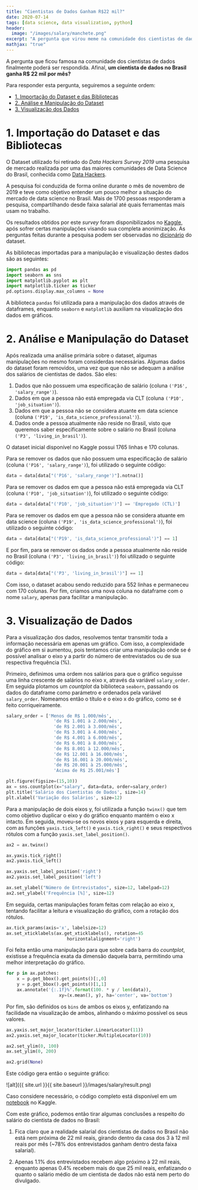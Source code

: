 ```yaml
---
title: "Cientistas de Dados Ganham R$22 mil?"
date: 2020-07-14
tags: [data science, data visualization, python]
header:
  image: "/images/salary/manchete.png"
excerpt: "A pergunta que virou meme na comunidade dos cientistas de dados finalmente poderá ser respondida. Afinal, um cientista de dados no Brasil ganha R$ 22mil por mês?"
mathjax: "true"
---
```


A pergunta que ficou famosa na comunidade dos cientistas de dados finalmente poderá ser respondida. Afinal, __um cientista de dados no Brasil ganha R$ 22 mil por mês?__

Para responder esta pergunta, seguiremos a seguinte ordem:

- [1. Importação do Dataset e das Bibliotecas](#import)
- [2. Análise e Manipulação do Dataset](#analysis)
- [3. Visualização dos Dados](#visualization)


# 1. Importação do Dataset e das Bibliotecas

O Dataset utilizado foi retirado do _Data Hackers Survey 2019_ uma pesquisa de mercado realizada por uma das maiores comunidades de Data Science do Brasil, conhecida como [Data Hackers](https://datahackers.com.br/). 

A pesquisa foi conduzida de forma online durante o mês de novembro de 2019 e teve como objetivo entender um pouco melhor a situação do mercado de data science no Brasil. Mais de 1700 pessoas responderam a pesquisa, compartilhando desde faixa salarial até quais ferramentas mais usam no trabalho.

Os resultados obtidos por este _survey_ foram disponibilizados no [Kaggle](https://www.kaggle.com/datahackers/pesquisa-data-hackers-2019), após sofrer certas manipulações visando sua completa anonimização. As perguntas feitas durante a pesquisa podem ser observadas no [dicionário](https://storage.googleapis.com/kagglesdsdata/datasets%2F587166%2F1151247%2Fdata_dictionary.txt?GoogleAccessId=gcp-kaggle-com@kaggle-161607.iam.gserviceaccount.com&Expires=1595014220&Signature=OGP%2FGXS9NSRohJkmE2raVnxDRw8ZdcplOot3owxYq%2FnhRW1NXLVuE9oqW0u33aoRWLNxNBl50arrCjXxbe0s1iiIVra77seHzc5wuTiyk7xF%2BVjlUnN3zt5GIB475RMNswDbqV16%2BZ7JLItNq7QX5uOC59xj3dnm%2B3AbQaxRLrLcmO3P0%2FUJVInMNvEFEHDGIWacGTgSgZRNWycgnjTpcEPtz6%2BKeCXxuW8axLVHmziewXIIGIl9bvseC55A1m2gnUo%2FytVSutjnatypHac5lR6nXwE2QOuN%2FCAkcdne9RmGsxBlDbQ7oLW9Dip3RnKkUBDw5ks5FsprQviTcDm7jw%3D%3D) do dataset.

As bibliotecas importadas para a manipulação e visualização destes dados são as seguintes:
```python
import pandas as pd
import seaborn as sns
import matplotlib.pyplot as plt
import matplotlib.ticker as ticker
pd.options.display.max_columns = None
```

A biblioteca `pandas` foi utilizada para a manipulação dos dados através de dataframes, enquanto `seaborn` e `matplotlib` auxiliam na visualização dos dados em gráficos. 

# 2. Análise e Manipulação do Dataset

Após realizada uma análise primária sobre o dataset, algumas manipulações no mesmo foram considerdas necessárias. Algumas dados do dataset foram removidos, uma vez que que não se adequam a análise dos salários de cientistas de dados. São eles:

1. Dados que não possuem uma especificação de salário (coluna `('P16', 'salary_range')`).
2. Dados em que a pessoa não está empregada via CLT (coluna `('P10', 'job_situation')`).
3. Dados em que a pessoa não se considera atuante em data science (coluna `('P19', 'is_data_science_professional')`).
4. Dados onde a pessoa atualmente não reside no Brasil, visto que queremos saber especificamente sobre o salário no Brasil (coluna `('P3', 'living_in_brasil')`).


O dataset inicial disponível no Kaggle possui 1765 linhas e 170 colunas.

Para se remover os dados que não possuem uma especificação de salário (coluna `('P16', 'salary_range')`), foi utilizado o seguinte código:
```python
data = data[data["('P16', 'salary_range')"].notna()]
```

Para se remover os dados em que a pessoa não está empregada via CLT (coluna `('P10', 'job_situation')`), foi utilizado o seguinte código:
```python
data = data[data["('P10', 'job_situation')"] == 'Empregado (CTL)']
```

Para se remover os dados em que a pessoa não se considera atuante em data science (coluna `('P19', 'is_data_science_professional')`), foi utilizado o seguinte código:
```python
data = data[data["('P19', 'is_data_science_professional')"] == 1]
```

E por fim, para se remover os dados onde a pessoa atualmente não reside no Brasil (coluna `('P3', 'living_in_brasil')`) foi utilizado o seguinte código:
```python
data = data[data["('P3', 'living_in_brasil')"] == 1]
```

Com isso, o dataset acabou sendo reduzido para 552 linhas e permaneceu com 170 colunas. Por fim, criamos uma nova coluna no dataframe com o nome `salary`, apenas para facilitar a manipulação.

# 3. Visualização de Dados

Para a visualização dos dados, resolvemos tentar transmitir toda a informação necessária em apenas um gráfico. Com isso, a complexidade do gráfico em si aumentou, pois tentamos criar uma manipulação onde se é possível analisar o eixo y a partir do número de entrevistados ou de sua respectiva frequência (%).

Primeiro, definimos uma ordem nos salários para que o gráfico seguisse uma linha crescente de salários no eixo x, através da variável `salary_order`. Em seguida plotamos um _countplot_ da biblioteca `seaborn`, passando os dados do dataframe como parámetro e ordenados pela variável `salary_order`. Nomeamos então o título e o eixo x do gráfico, como se é feito corriqueiramente.

```python
salary_order = ['Menos de R$ 1.000/mês', 
                  'de R$ 1.001 à 2.000/mês', 
                  'de R$ 2.001 à 3.000/mês', 
                  'de R$ 3.001 à 4.000/mês',
                  'de R$ 4.001 à 6.000/mês', 
                  'de R$ 6.001 à 8.000/mês', 
                  'de R$ 8.001 à 12.000/mês',
                  'de R$ 12.001 à 16.000/mês', 
                  'de R$ 16.001 à 20.000/mês', 
                  'de R$ 20.001 à 25.000/mês',
                  'Acima de R$ 25.001/mês']

plt.figure(figsize=(15,10))
ax = sns.countplot(x="salary", data=data, order=salary_order)
plt.title('Salário dos Cientistas de Dados', size=14)
plt.xlabel('Variação dos Salários', size=12)
```

Para a manipulação de dois eixos y, foi utilizada a função `twinx()` que tem como objetivo duplicar o eixo y do gráfico enquanto mantém o eixo x intacto. Em seguida, moveu-se os novos eixos y para esquerda e direita, com as funções `yaxis.tick_left()` e `yaxis.tick_right()` e seus respectivos rótulos com a função `yaxis.set_label_position()`.

```python
ax2 = ax.twinx()

ax.yaxis.tick_right()
ax2.yaxis.tick_left()

ax.yaxis.set_label_position('right')
ax2.yaxis.set_label_position('left')

ax.set_ylabel("Número de Entrevistados", size=12, labelpad=12)
ax2.set_ylabel('Frequência [%]', size=12)
```

Em seguida, certas manipulações foram feitas com relação ao eixo x, tentando facilitar a leitura e visualização do gráfico, com a rotação dos rótulos.

```python
ax.tick_params(axis='x', labelsize=12)
ax.set_xticklabels(ax.get_xticklabels(), rotation=45  
                       horizontalalignment='right')
```

Foi feita então uma manipulação para que sobre cada barra do _countplot_, existisse a frequência exata da dimensão daquela barra, permitindo uma melhor interpretação do gráfico.

```python
for p in ax.patches:
    x = p.get_bbox().get_points()[:,0]
    y = p.get_bbox().get_points()[1,1]
    ax.annotate('{:.1f}%'.format(100. * y / len(data)), 
                    xy=(x.mean(), y), ha='center', va='bottom')
```

Por fim, são definidos os `bins` de ambos os eixos y, enfatizando na facilidade na visualização de ambos, alinhando o máximo possível os seus valores.

```python
ax.yaxis.set_major_locator(ticker.LinearLocator(11))
ax2.yaxis.set_major_locator(ticker.MultipleLocator(10))

ax2.set_ylim(0, 100)
ax.set_ylim(0, 200)

ax2.grid(None)
```

Este código gera então o seguinte gráfico:

![alt]({{ site.url }}{{ site.baseurl }}/images/salary/result.png)

Caso considere necessário, o código completo está disponível em um [notebook](https://www.kaggle.com/leofuchs/cientistas-de-dados-ganham-r-22-mil) no Kaggle.

Com este gráfico, podemos então tirar algumas conclusões a respeito do salário do cientista de dados no Brasil:

1. Fica claro que a realidade salarial dos cientistas de dados no Brasil não está nem próxima de 22 mil reais, girando dentro da casa dos 3 à 12 mil reais por mês (~78% dos entrevistados ganham dentro desta faixa salarial).


2. Apenas 1.1% dos entrevistados recebem algo próximo à 22 mil reais, enquanto apenas 0.4% recebem mais do que 25 mil reais, enfatizando o quanto o salário médio de um cientista de dados não está nem perto do divulgado.